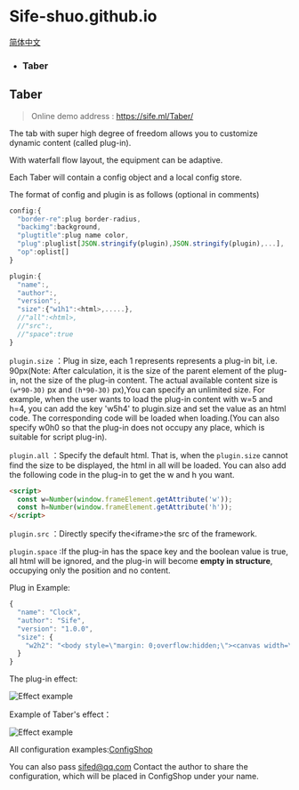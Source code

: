 # Sife-shuo.github.io
[简体中文](https://github.com/Sife-shuo/Sife-shuo.github.io/blob/main/README-CN.md)
- ### **Taber**
## Taber
> Online demo address : https://sife.ml/Taber/

The tab with super high degree of freedom allows you to customize dynamic content (called plug-in).

With waterfall flow layout, the equipment can be adaptive.

Each Taber will contain a config object and a local config store.

The format of config and plugin is as follows (optional in comments)

``` javascript
config:{
  "border-re":plug border-radius,
  "backimg":background,
  "plugtitle":plug name color,
  "plug":pluglist[JSON.stringify(plugin),JSON.stringify(plugin),...],
  "op":oplist[]
}

plugin:{
  "name":,
  "author":,
  "version":,
  "size":{"w1h1":<html>,.....},
  //"all":<html>,
  //"src":,
  //"space":true
}
```
```plugin.size```  ：Plug in size, each 1 represents represents a plug-in bit, i.e. 90px(Note: After calculation, it is the size of the parent element of the plug-in, not the size of the plug-in content. The actual available content size is ```(w*90-30)``` px and ```(h*90-30)``` px),You can specify an unlimited size. For example, when the user wants to load the plug-in content with w=5 and h=4, you can add the key 'w5h4' to plugin.size and set the value as an html code. The corresponding code will be loaded when loading.(You can also specify w0h0 so that the plug-in does not occupy any place, which is suitable for script plug-in).

```plugin.all```  ：Specify the default html. That is, when the ```plugin.size``` cannot find the size to be displayed, the html in all will be loaded. You can also add the following code in the plug-in to get the w and h you want.
```html
<script>
  const w=Number(window.frameElement.getAttribute('w'));
  const h=Number(window.frameElement.getAttribute('h'));
</script>
```
```plugin.src```  ：Directly specify the&lt;iframe&gt;the src of the framework.

```plugin.space```  :If the plug-in has the space key and the boolean value is true, all html will be ignored, and the plug-in will become **empty in structure**, occupying only the position and no content.

Plug in Example:
```javascript
{
  "name": "Clock",
  "author": "Sife",
  "version": "1.0.0",
  "size": {
    "w2h2": "<body style=\"margin: 0;overflow:hidden;\"><canvas width=\"407\"height=\"407\"id=\"canvasOne\" style=\"transform: scale(calc(150 / 407));;position: relative;left: -129px;top: -129px;\"></canvas></body><script type=\"text/javascript\">var myCanvas=document.getElementById(\"canvasOne\");var cxt=myCanvas.getContext(\"2d\");cxt.translate(-96.5,-96.5);function clock(){var date=new Date();var hours=date.getHours();var min=date.getMinutes();var seconds=date.getSeconds();hours=hours>12?hours-12:hours;cxt.clearRect(0,0,myCanvas.height,myCanvas.width);cxt.beginPath();cxt.lineWidth=\"7\";cxt.arc(300,300,200,0,Math.PI*2,true);cxt.fillStyle=\"black\";cxt.fill();cxt.strokeStyle=\"black\";cxt.stroke();cxt.closePath();for(var i=0;i<12;i++){for(var j=0;j<60;j++){cxt.save();cxt.translate(300,300);cxt.rotate(6*j*Math.PI/180);cxt.beginPath();cxt.moveTo(0,-180);cxt.lineTo(0,-190);cxt.lineWidth=\"6\";cxt.strokeStyle=\"white\";cxt.stroke();cxt.closePath();cxt.restore()}cxt.save();cxt.translate(300,300);cxt.rotate(30*i*Math.PI/180);cxt.beginPath();cxt.moveTo(0,-170);cxt.lineTo(0,-195);cxt.lineWidth=\"7\";cxt.strokeStyle=\"white\";cxt.stroke();cxt.closePath();cxt.restore()}cxt.save();cxt.translate(300,300);cxt.beginPath();cxt.rotate((hours*30+min/2+seconds/120)*Math.PI/180);cxt.lineWidth=\"9\";cxt.strokeStyle=\"grey\";cxt.lineCap=\"round\";cxt.moveTo(0,0);cxt.lineTo(0,-100);cxt.stroke();cxt.closePath();cxt.restore();cxt.save();cxt.translate(300,300);cxt.beginPath();cxt.moveTo(0,0);cxt.rotate((min*6+seconds/10)*Math.PI/180);cxt.lineTo(0,-140);cxt.lineWidth=\"6\";cxt.strokeStyle=\"grey\";cxt.lineCap=\"round\";cxt.stroke();cxt.closePath();cxt.restore();cxt.save();cxt.translate(300,300);cxt.beginPath();cxt.rotate(seconds*6*Math.PI/180);cxt.moveTo(0,0);cxt.lineTo(0,-160);cxt.lineWidth=\"3\";cxt.strokeStyle=\"red\";cxt.lineCap=\"round\";cxt.stroke();cxt.closePath();cxt.restore();cxt.save();cxt.translate(300,300);cxt.beginPath();cxt.arc(0,0,6,0,Math.PI*2,true);cxt.fillStyle=\"white\";cxt.fill();cxt.closePath();cxt.restore()}window.setInterval(clock,1000);</script>"
  }
}
```
The plug-in effect:

![Effect example](https://sife-shuo.github.io/pictures/1.00.012.png)


Example of Taber's effect：

![Effect example](https://sife-shuo.github.io/pictures/1.00.010.png)

All configuration examples:[ConfigShop](https://github.com/Sife-shuo/Sife-shuo.github.io/blob/main/Taber/ConfigShop)

You can also pass sifed@qq.com Contact the author to share the configuration, which will be placed in ConfigShop under your name.